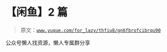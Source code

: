# 【闲鱼】2 篇

> 原文：[`www.yuque.com/for_lazy/thfiu8/gn6fbrofcibrqu90`](https://www.yuque.com/for_lazy/thfiu8/gn6fbrofcibrqu90)

<ne-p id="u12d8a615" data-lake-id="u12d8a615"><ne-text id="u87664fcf">公众号懒人找资源，懒人专属群分享</ne-text></ne-p>